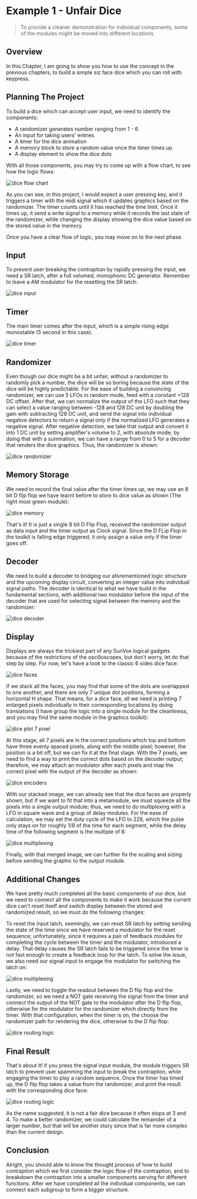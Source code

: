 # Example 1 - Unfair Dice

> To provide a cleaner demonstration for individual components, some of the modules might be moved into different locations.

## Overview
In this Chapter, I am going to show you how to use the concept in the previous chapters, to build a simple siz face dice which you can roll with keypress.

## Planning The Project
To build a dice which can accept user input, we need to identify the components:
- A randomizer generates number ranging from 1 - 6
- An input for taking users' entries
- A timer for the dice animation
- A memory block to store a random value once the timer times up
- A display element to show the dice dots

With all those components, you may try to come up with a flow chart, to see how the logic flows:

![dice flow chart](../images/integration/unfair_dice_flow_chart.png)

As you can see, in this project, I would expect a user pressing key, and it triggers a timer with the midi signal which it updates graphics based on the randomizer. The timer counts until it has reached the time limit. Once it times up, it send a write signal to a memory while it records the last state of the randomizer, while changing the display showing the dice value based on the stored value in the memory.

Once you have a clear flow of logic, you may move on to the next phase.

## Input
To prevent user breaking the contraption by rapidly pressing the input, we need a SR latch, after a full volumed, monophonic DC generator. Remember to leave a AM modulator for the resetting the SR latch:

![dice input](../images/integration/dice_input.gif)


## Timer
The main timer comes after the input, which is a simple rising edge monostable (5 second in this case).

![dice timer](../images/integration/dice_timer.gif)

## Randomizer
Even though our dice might be a bit unfair, without a randomizer to randomly pick a number, the dice will be so boring because the state of the dice will be highly predictable. For the ease of building a convincing randomizer, we can use 5 LFOs in random mode, feed with a constant +128 DC offset. After that, we can normalize the output of the LFO such that they can select a value ranging between -128 and 128 DC unit by doubling the gain with subtracting 128 DC unit, and send the signal into individual negative detectors to return a signal only if the normalized LFO generates a negative signal. After negative detection, we take that output and convert it into 1 DC unit by setting amplifier's volume to 2, with absolute mode; by doing that with a summation, we can have a range from 0 to 5 for a decoder that renders the dice graphics. Thus, the randomizer is shown:

![dice randomizer](../images/integration/dice_randomizer.gif)

## Memory Storage
We need to record the final value after the timer times up, we may use an 8 bit D flip flop we have learnt before to store to dice value as shown (The right most green module):

![dice memory](../images/integration/dice_memory_storage.gif) 

That's it! It is just a single 8 bit D Flip Flop, received the randomizer output as data input and the timer output as Clock signal. Since the D FLip Flop in the toolkit is falling edge triggered, it only assign a value only if the timer goes off. 

## Decoder
We need to build a decoder to bridging our aforementioned logic structure and the upcoming display circuit, converting an integer value into individual signal paths. The decoder is identical to what we have build in the fundamental sections, with additional two modulator before the input of the decoder that are used for selecting signal between the memory and the randomizer:

![dice decoder](../images/integration/dice_decoder.gif)

## Display
Displays are always the trickiest part of any SunVox logical gadgets because of the restrictions of the oscilloscopes, but don't worry, let do that step by step. For now, let's have a look to the classic 6 sides dice face:

![dice faces](../images/integration/dice_faces.png)

If we stack all the faces, you may find that some of the dots are overlapped to one another, and there are only 7 unique dot positions, forming a horizontal H shape. That means, for a dice face, all we need is printing 7 enlarged pixels individually in their corresponding locations by doing translations (I have group the logic into a single module for the cleanliness, and you may find the same module in the graphics toolkit):

![dice plot 7 pixel](../images/integration/dice_7_pixels.png)

At this stage, all 7 pixels are in the correct positions which top and bottom have three evenly spaced pixels, along with the middle pixel; however, the position is a bit off, but we can fix it at the final stage. With the 7 pixels, we need to find a way to print the correct dots based on the decoder output; therefore, we may attach an modulator after each pixels and map the correct pixel with the output of the decoder as shown:

![dice encoders](../images/integration/dice_display.gif)

With our stacked image, we can already see that the dice faces are properly shown, but if we want to fit that into a metamodule, we must squeeze all the pixels into a single output module; thus, we need to do multiplexing with a LFO in square wave and a group of delay modules. For the ease of calculation, we may set the duty cycle of the LFO to 228, which the pulse only stays on for roughly 1/8 of the time for each segment, while the delay time of the following segment is the multiple of 8:

![dice multiplexing](../images/integration/dice_encoded_result_with_multiplexing.gif)

Finally, with that merged image, we can further fix the scaling and sizing before sending the graphic to the output module.

## Additional Changes
We have pretty much completed all the basic components of our dice, but we need to connect all the components to make it work because the current dice can't reset itself and switch display between the stored and randomized result, so we must do the following changes:

To reset the input latch, seemingly, we can reset SR latch by setting sending the state of the time since we have reserved a modulator for the reset sequence; unfortunately, since it requires a pair of feedback modules for completing the cycle between the timer and the modulator, introduced a delay. That delay causes the SR latch fails to be triggered since the timer is not fast enough to create a feedback loop for the latch. To solve the issue, we also need our signal input to engage the modulator for switching the latch on:

![dice multiplexing](../images/integration/dice_reset_sequence.gif)

Lastly, we need to toggle the readout between the D flip flop and the randomizer, so we need a NOT gate receiving the signal from the timer and connect the output of the NOT gate to the modulator after the D flip flop, otherwise for the modulator for the randomizer which directly from the timer. With that configuration, when the timer is on, the choose the randomizer path for rendering the dice, otherwise to the D flip flop:

![dice routing logic](../images/integration/dice_toggle_between_state.png)

## Final Result
That's about it! if you press the signal input module, the module triggers SR latch to prevent user spamming the input to break the contraption, while engaging the timer to play a random sequence. Once the timer has timed up, the D flip flop takes a value from the randomizer, and print the result with the corresponding dice face:

![dice routing logic](../images/integration/dice_final.gif)

As the name suggested, it is not a fair dice because it often stops at 3 and 4. To make a better randomizer, we could calculate the remainder of a larger number, but that will be another story since that is far more complex than the current design.

## Conclusion
Alright, you should able to know the thought process of how to build contraption which we first consider the logic flow of the contraption, and to breakdown the contraption into a smaller components serving for different functions. After we have completed all the individual components, we can connect each subgroup to form a bigger structure.